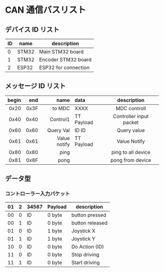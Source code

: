 # CAN 通信バスリスト

## デバイス ID リスト

| ID        | name  | description          |
| --------- | ----- | -------------------- |
| 0         | STM32 | Main STM32 board     |
| 1         | STM32 | Encoder STM32 board  |
| 2         | ESP32 | ESP32 for connection |

## メッセージ ID リスト

| begin |  end |         name | data       |       description       |
| ----: | ---: | -----------: | :--------- | :---------------------: |
|  0x20 | 0x3F |       to MDC | XXXX       | MDC controll            |
|  0x40 | 0x40 |     Control1 | TT Payload | Controller input packet |
|  0x60 | 0x60 |    Query Val | ID ID      | Query value             |
|  0x61 | 0x61 | Value notify | TT Payload | Value Notify            |
|  0x80 | 0x80 |         ping |            | ping to all device      |
|  0x81 | 0x8F |         pong |            | pong from device        |

## データ型

### コントローラー入力パケット

|  01  |  2  |  34567  | Payload | description     |
| ---- | --- | ------- | ------- | --------------- |
|  00  |  0  |   ID    | 0 byte  | button pressed  |
|  00  |  1  |   ID    | 0 byte  | button released |
|  01  |  0  |   ID    | 1 byte  | Joystick X      |
|  01  |  1  |   ID    | 1 byte  | Joystick Y      |
|  10  |  0  |   ID    | 0 byte  | Do Action (ID)  |
|  11  |  0  |   ID    | 0 byte  | Stop driving    |
|  11  |  1  |   ID    | 0 byte  | Start driving   |